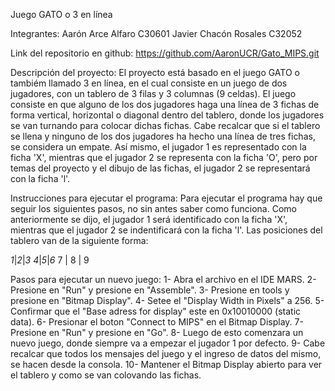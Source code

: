 Juego GATO o 3 en línea

Integrantes:
Aarón Arce Alfaro C30601
Javier Chacón Rosales C32052

Link del repositorio en github:
https://github.com/AaronUCR/Gato_MIPS.git

Descripción del proyecto:
El proyecto está basado en el juego GATO o tambiém llamado 3 en línea, en el cual consiste en un juego de dos jugadores, con un tablero de 3 filas y 3 columnas (9 celdas). El juego consiste en que alguno de los dos jugadores haga una línea de 3 fichas de forma vertical, horizontal o diagonal dentro del tablero, donde los jugadores se van turnando para colocar dichas fichas. Cabe recalcar que si el tablero se llena y ninguno de los dos jugadores ha hecho una línea de tres fichas, se considera un empate. Así mismo, el jugador 1 es representado con la ficha 'X', mientras que el jugador 2 se representa con la ficha 'O', pero por temas del proyecto y el dibujo de las fichas, el jugador 2 se representará con la ficha 'l'.

Instrucciones para ejecutar el programa:
Para ejecutar el programa hay que seguir los siguientes pasos, no sin antes saber como funciona.
Como anteriormente se dijo, el jugador 1 será identificado con la ficha 'X', mientras que el jugador 2 se indentificará con la ficha 'l'.
Las posiciones del tablero van de la siguiente forma:

_1_|_2_|_3_
_4_|_5_|_6_
 7 | 8 | 9

 Pasos para ejecutar un nuevo juego:
 1- Abra el archivo en el IDE MARS.
 2- Presione en "Run" y presione en "Assemble".
 3- Presione en tools y presione en "Bitmap Display".
 4- Setee el "Display Width in Pixels" a 256.
 5- Confirmar que el "Base adress for display" este en 0x10010000 (static data).
 6- Presionar el boton "Connect to MIPS" en el Bitmap Display.
 7- Presione en "Run" y presione en "Go".
 8- Luego de esto comenzara un nuevo juego, donde siempre va a empezar el jugador 1 por defecto.
 9- Cabe recalcar que todos los mensajes del juego y el ingreso de datos del mismo, se hacen desde la consola.
 10- Mantener el Bitmap Display abierto para ver el tablero y como se van colovando las fichas.